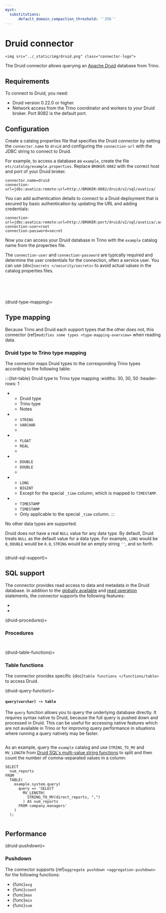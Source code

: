 ```yaml
---
myst:
  substitutions:
      default_domain_compaction_threshold: '`256`'
---
```


# Druid connector

```{raw} html
<img src="../_static/img/druid.png" class="connector-logo">
```

The Druid connector allows querying an [Apache Druid](https://druid.apache.org/)
database from Trino.

## Requirements

To connect to Druid, you need:

- Druid version 0.22.0 or higher.
- Network access from the Trino coordinator and workers to your Druid broker.
  Port 8082 is the default port.

## Configuration

Create a catalog properties file that specifies the Druid connector by setting
the `connector.name` to `druid` and configuring the `connection-url` with
the JDBC string to connect to Druid.

For example, to access a database as `example`, create the file
`etc/catalog/example.properties`. Replace `BROKER:8082` with the correct
host and port of your Druid broker.

```properties
connector.name=druid
connection-url=jdbc:avatica:remote:url=http://BROKER:8082/druid/v2/sql/avatica/
```

You can add authentication details to connect to a Druid deployment that is
secured by basic authentication by updating the URL and adding credentials:

```properties
connection-url=jdbc:avatica:remote:url=http://BROKER:port/druid/v2/sql/avatica/;authentication=BASIC
connection-user=root
connection-password=secret
```

Now you can access your Druid database in Trino with the `example` catalog
name from the properties file.

The `connection-user` and `connection-password` are typically required and
determine the user credentials for the connection, often a service user. You can
use {doc}`secrets </security/secrets>` to avoid actual values in the catalog
properties files.

```{include} jdbc-authentication.fragment
```

```{include} jdbc-common-configurations.fragment
```

```{include} query-comment-format.fragment
```

```{include} jdbc-domain-compaction-threshold.fragment
```

```{include} jdbc-case-insensitive-matching.fragment
```

(druid-type-mapping)=
## Type mapping

Because Trino and Druid each support types that the other does not, this
connector {ref}`modifies some types <type-mapping-overview>` when reading data.

### Druid type to Trino type mapping

The connector maps Druid types to the corresponding Trino types according to the
following table:

:::{list-table} Druid type to Trino type mapping
:widths: 30, 30, 50
:header-rows: 1

* - Druid type
  - Trino type
  - Notes
* - `STRING`
  - `VARCHAR`
  -
* - `FLOAT`
  - `REAL`
  -
* - `DOUBLE`
  - `DOUBLE`
  -
* - `LONG`
  - `BIGINT`
  - Except for the special `_time` column, which is mapped to `TIMESTAMP`.
* - `TIMESTAMP`
  - `TIMESTAMP`
  - Only applicable to the special `_time` column.
:::

No other data types are supported.

Druid does not have a real `NULL` value for any data type. By
default, Druid treats `NULL` as the default value for a data type. For
example, `LONG` would be `0`, `DOUBLE` would be `0.0`, `STRING` would
be an empty string `''`, and so forth.

```{include} jdbc-type-mapping.fragment
```

(druid-sql-support)=
## SQL support

The connector provides read access to data and metadata in the Druid database.
In addition to the [globally available](sql-globally-available) and [read
operation](sql-read-operations) statements, the connector supports the following
features:

- [](druid-procedures)
- [](druid-table-functions)

(druid-procedures)=
### Procedures

```{include} jdbc-procedures-flush.fragment
```
```{include} procedures-execute.fragment
```

(druid-table-functions)=
### Table functions

The connector provides specific {doc}`table functions </functions/table>` to
access Druid.

(druid-query-function)=
#### `query(varchar) -> table`

The `query` function allows you to query the underlying database directly. It
requires syntax native to Druid, because the full query is pushed down and
processed in Druid. This can be useful for accessing native features which are
not available in Trino or for improving query performance in situations where
running a query natively may be faster.

```{include} query-passthrough-warning.fragment
```

As an example, query the `example` catalog and use `STRING_TO_MV` and
`MV_LENGTH` from [Druid SQL's multi-value string functions](https://druid.apache.org/docs/latest/querying/sql-multivalue-string-functions.html)
to split and then count the number of comma-separated values in a column:

```
SELECT
  num_reports
FROM
  TABLE(
    example.system.query(
      query => 'SELECT
        MV_LENGTH(
          STRING_TO_MV(direct_reports, ",")
        ) AS num_reports
      FROM company.managers'
    )
  );
```

```{include} query-table-function-ordering.fragment
```

## Performance

(druid-pushdown)=
### Pushdown

The connector supports {ref}`aggregate pushdown <aggregation-pushdown>` for the following functions:

- {func}`avg`
- {func}`count`
- {func}`max`
- {func}`min`
- {func}`sum`

```{include} pushdown-correctness-behavior.fragment
```
